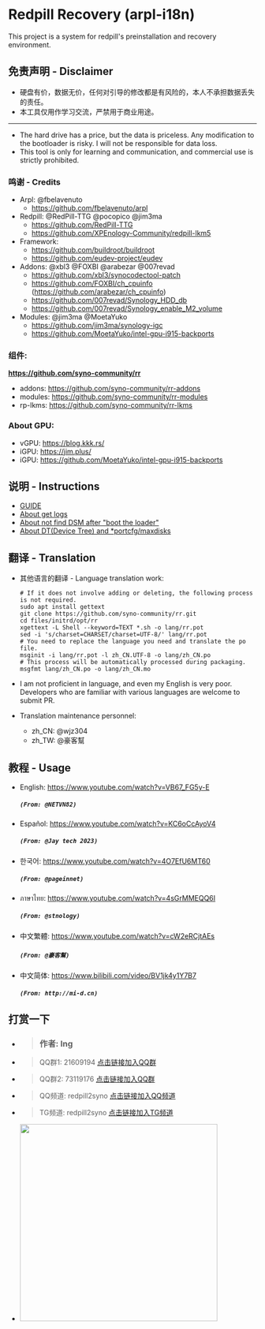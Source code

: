# Redpill Recovery (arpl-i18n)

This project is a system for redpill's preinstallation and recovery environment.

## 免责声明 - Disclaimer
* 硬盘有价，数据无价，任何对引导的修改都是有风险的，本人不承担数据丢失的责任。
* 本工具仅用作学习交流，严禁用于商业用途。
----
* The hard drive has a price, but the data is priceless. Any modification to the bootloader is risky. I will not be responsible for data loss.
* This tool is only for learning and communication, and commercial use is strictly prohibited.


### 鸣谢 - Credits
* Arpl: @fbelavenuto
  * https://github.com/fbelavenuto/arpl
* Redpill: @RedPill-TTG @pocopico @jim3ma
  * https://github.com/RedPill-TTG
  * https://github.com/XPEnology-Community/redpill-lkm5
* Framework:
  * https://github.com/buildroot/buildroot
  * https://github.com/eudev-project/eudev
* Addons: @xbl3 @FOXBI @arabezar @007revad
  * https://github.com/xbl3/synocodectool-patch
  * https://github.com/FOXBI/ch_cpuinfo (https://github.com/arabezar/ch_cpuinfo)
  * https://github.com/007revad/Synology_HDD_db
  * https://github.com/007revad/Synology_enable_M2_volume
* Modules: @jim3ma @MoetaYuko
  * https://github.com/jim3ma/synology-igc
  * https://github.com/MoetaYuko/intel-gpu-i915-backports


### 组件: 
<b>https://github.com/syno-community/rr</b>
* addons: https://github.com/syno-community/rr-addons
* modules: https://github.com/syno-community/rr-modules
* rp-lkms: https://github.com/syno-community/rr-lkms

### About GPU: 
* vGPU: https://blog.kkk.rs/
* iGPU: https://jim.plus/
* iGPU: https://github.com/MoetaYuko/intel-gpu-i915-backports

## 说明 - Instructions
* [GUIDE](./guide.md)
* [About get logs](https://github.com/syno-community/rr/issues/173)
* [About not find DSM after "boot the loader"](https://github.com/syno-community/rr/issues/175)
* [About DT(Device Tree) and *portcfg/maxdisks](https://github.com/syno-community/rr/issues/226)

## 翻译 - Translation
* 其他语言的翻译 - Language translation work:
    ```shell
    # If it does not involve adding or deleting, the following process is not required.
    sudo apt install gettext
    git clone https://github.com/syno-community/rr.git
    cd files/initrd/opt/rr
    xgettext -L Shell --keyword=TEXT *.sh -o lang/rr.pot
    sed -i 's/charset=CHARSET/charset=UTF-8/' lang/rr.pot
    # You need to replace the language you need and translate the po file.
    msginit -i lang/rr.pot -l zh_CN.UTF-8 -o lang/zh_CN.po
    # This process will be automatically processed during packaging.
    msgfmt lang/zh_CN.po -o lang/zh_CN.mo
    ```
* I am not proficient in language, and even my English is very poor. 
  Developers who are familiar with various languages are welcome to submit PR.

* Translation maintenance personnel:
   * zh_CN: @wjz304
   * zh_TW: @豪客幫

## 教程 - Usage 
* English: https://www.youtube.com/watch?v=VB67_FG5y-E
    ##### `(From: @NETVN82)`
* Español: https://www.youtube.com/watch?v=KC6oCcAyoV4
    ##### `(From: @Jay tech 2023)`
* 한국어: https://www.youtube.com/watch?v=4O7EfU6MT60
    ##### `(From: @pageinnet)`
* ภาษาไทย: https://www.youtube.com/watch?v=4sGrMMEQQ6I
    ##### `(From: @stnology)`
* 中文繁體: https://www.youtube.com/watch?v=cW2eRCjtAEs
    ##### `(From: @豪客幫)`
* 中文简体: https://www.bilibili.com/video/BV1jk4y1Y7B7  
    ##### `(From: http://mi-d.cn)`


## 打赏一下
* > ### 作者: Ing  
* > QQ群1: 21609194 [点击链接加入QQ群](https://qm.qq.com/cgi-bin/qm/qr?k=z5O89os88QEKXCbz-0gwtEz1AeQiCwk3)
* > QQ群2: 73119176 [点击链接加入QQ群](https://qm.qq.com/cgi-bin/qm/qr?k=6GFSrSYX2LTd9PD0r0hl_YJZsfLp53Oh)
* > QQ频道: redpill2syno [点击链接加入QQ频道](https://pd.qq.com/s/5nmli9qgn)
* > TG频道: redpill2syno [点击链接加入TG频道](https://t.me/redpill2syno)
* <img src="https://raw.githubusercontent.com/wjz304/wjz304/master/my/20220908134226.jpg" width="400">




